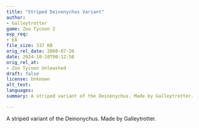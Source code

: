 ```yaml
---
title: "Striped Deinonychus Variant"
author: 
- Galleytrotter
game: Zoo Tycoon 2
exp_req: 
- EA
file_size: 337 KB
orig_rel_date: 2008-07-26
date: 2024-10-10T00:12:58
orig_rel_at: 
- Zoo Tycoon Unleashed
draft: false
license: Unknown
alt_text: 
languages:
summary: A striped variant of the Deinonychus. Made by Galleytrotter. 

---
```


A striped variant of the Deinonychus. Made by Galleytrotter. 
